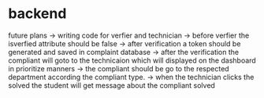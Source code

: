 # backend


future plans
-> writing code for verfier and technician
-> before verfier the isverfied attribute should be false
-> after verification a token should be generated and saved in complaint database
-> after the verification the compliant will goto to the technicaion which will displayed on the dashboard in prioritize manners
-> the compliant should be go to the respected department according the compliant type.
-> when the technician clicks the solved the student will get message about the compliant solved 